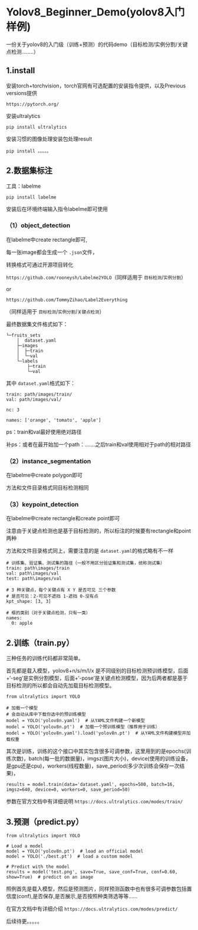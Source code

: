 # Yolov8_Beginner_Demo(yolov8入门样例)

一份关于yolov8的入门级（训练+预测）的代码demo（目标检测/实例分割/关键点检测........）

## 1.install

安装torch+torchvision，torch官网有可选配置的安装指令提供，以及Previous versions提供

`https://pytorch.org/`

安装ultralytics

`pip install ultralytics`

安装习惯的图像处理安装包处理result

`pip install 。。。。。`

## 2.数据集标注

工具：labelme

`pip install labelme`

安装后在环境终端输入指令labelme即可使用

### （1）object_detection

在labelme中create rectangle即可,

每一张image都会生成一个 `.json`文件，

转换格式可通过开源项目转化

`https://github.com/rooneysh/Labelme2YOLO`（同样适用于 `目标检测`/`实例分割`）

or

`https://github.com/TommyZihao/Label2Everything`

（同样适用于 `目标检测`/`实例分割`/`关键点检测`）

最终数据集文件格式如下：

```
└─fruits_sets
    │  dataset.yaml
    ├─images
    │  ├─train
    │  └─val
    └─labels
        ├─train
        └─val

```

其中 `dataset.yaml`格式如下：

```
train: path/images/train/
val: path/images/val/

nc: 3

names: ['orange', 'tomato', 'apple']
```

ps：train和val最好使用绝对路径

补ps：或者在最开始加一个path：.......之后train和val使用相对于path的相对路径

### （2）instance_segmentation

在labelme中create polygon即可

方法和文件目录格式同目标检测相同

### （3）keypoint_detection

在labelme中create rectangle和create point即可

注意由于关键点检测也是基于目标检测的，所以标注的时候要有rectangle和point两种

方法和文件目录格式同上，需要注意的是 `dataset.yaml`的格式略有不一样

```
# 训练集、验证集、测试集的路径（一般不用区分验证集和测试集，统称测试集）
train: path\images/train
val: path\images/val
test: path\images/val

# 3 种关键点，每个关键点有 X Y 是否可见 三个参数
# 是否可见：2-可见不遮挡 1-遮挡 0-没有点
kpt_shape: [3, 3]

# 框的类别（对于关键点检测，只有一类）
names:
  0: apple
```

## 2.训练（train.py）

三种任务的训练代码都非常简单。

首先都是载入模型，yolov8+n/s/m/l/x 是不同级别的目标检测预训练模型，后面+‘-seg’是实例分割模型，后面+‘-pose’是关键点检测模型，因为后两者都是基于目标检测的所以都会自动先加载目标检测模型。

```
from ultralytics import YOLO

# 加载一个模型
# 会自动从库中下载你选中的预训练模型
model = YOLO('yolov8n.yaml')  # 从YAML文件构建一个新模型
model = YOLO('yolov8n.pt')  # 加载一个预训练模型（推荐用于训练）
model = YOLO('yolov8n.yaml').load('yolov8n.pt')  # 从YAML文件构建模型并加载权重
```

其次是训练，训练的这个接口中其实包含很多可调参数，这里用到的是epochs(训练次数)，batch(每一批的数据量)，imgsz(图片大小)，device(使用的训练设备，是gpu还是cpu)，workers(线程数量)，save_period(多少次训练会保存一次结果)，

```
results = model.train(data='dataset.yaml', epochs=500, batch=16, imgsz=640, device=0, workers=0, save_period=50)
```

参数在官方文档中有详细说明 `https://docs.ultralytics.com/modes/train/`

## 3.预测（predict.py）

```
from ultralytics import YOLO

# Load a model
model = YOLO('yolov8n.pt')  # load an official model
model = YOLO('./best.pt')  # load a custom model

# Predict with the model
results = model('test.png', save=True, save_conf=True, conf=0.60, show=True)  # predict on an image
```

照例首先是载入模型，然后是预测图片，同样预测函数中也有很多可调参数包括置信度(conf),是否保存,是否展示,是否按照种类筛选等等......

在官方文档中有详细介绍 `https://docs.ultralytics.com/modes/predict/`

后续待更。。。。。
